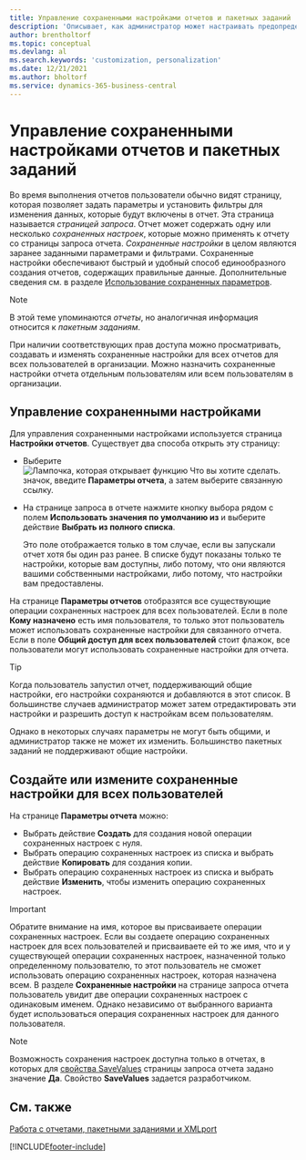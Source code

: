 ```yaml
---
title: Управление сохраненными настройками отчетов и пакетных заданий
description: 'Описывает, как администратор может настраивать предопределенные параметры и фильтры для отчета и делиться этими настройками с одним или всеми пользователями.'
author: brentholtorf
ms.topic: conceptual
ms.devlang: al
ms.search.keywords: 'customization, personalization'
ms.date: 12/21/2021
ms.author: bholtorf
ms.service: dynamics-365-business-central
---
```

# <a name="manage-saved-settings-for-reports-and-batch-jobs"></a>Управление сохраненными настройками отчетов и пакетных заданий

Во время выполнения отчетов пользователи обычно видят страницу, которая позволяет задать параметры и установить фильтры для изменения данных, которые будут включены в отчет. Эта страница называется *страницей запроса*. Отчет может содержать одну или несколько *сохраненных настроек*, которые можно применять к отчету со страницы запроса отчета. *Сохраненные настройки* в целом являются заранее заданными параметрами и фильтрами. Сохраненные настройки обеспечивают быстрый и удобный способ единообразного создания отчетов, содержащих правильные данные. Дополнительные сведения см. в разделе [Использование сохраненных параметров](ui-work-report.md#SavedSettings).

> [!NOTE]
> В этой теме упоминаются *отчеты*, но аналогичная информация относится к *пакетным заданиям*.

При наличии соответствующих прав доступа можно просматривать, создавать и изменять сохраненные настройки для всех отчетов для всех пользователей в организации. Можно назначить сохраненные настройки отчета отдельным пользователям или всем пользователям в организации.

## <a name="manage-saved-settings"></a>Управление сохраненными настройками

Для управления сохраненными настройками используется страница **Настройки отчетов**. Существует два способа открыть эту страницу:

- Выберите ![Лампочка, которая открывает функцию Что вы хотите сделать.](media/ui-search/search_small.png "Что вы хотите сделать") значок, введите **Параметры отчета**, а затем выберите связанную ссылку.
- На странице запроса в отчете нажмите кнопку выбора рядом с полем **Использовать значения по умолчанию из** и выберите действие **Выбрать из полного списка**.

    Это поле отображается только в том случае, если вы запускали отчет хотя бы один раз ранее. В списке будут показаны только те настройки, которые вам доступны, либо потому, что они являются вашими собственными настройками, либо потому, что настройки вам предоставлены.

На странице **Параметры отчетов** отобразятся все существующие операции сохраненных настроек для всех пользователей. Если в поле **Кому назначено** есть имя пользователя, то только этот пользователь может использовать сохраненные настройки для связанного отчета. Если в поле **Общий доступ для всех пользователей** стоит флажок, все пользователи могут использовать сохраненные настройки для отчета.  

> [!TIP]
> Когда пользователь запустил отчет, поддерживающий общие настройки, его настройки сохраняются и добавляются в этот список. В большинстве случаев администратор может затем отредактировать эти настройки и разрешить доступ к настройкам всем пользователям.
>
> Однако в некоторых случаях параметры не могут быть общими, и администратор также не может их изменить. Большинство пакетных заданий не поддерживают общие настройки.  

## <a name="create-or-modify-saved-settings-for-all-users"></a>Создайте или измените сохраненные настройки для всех пользователей

На странице **Параметры отчета** можно:

- Выбрать действие **Создать** для создания новой операции сохраненных настроек с нуля.
- Выбрать операцию сохраненных настроек из списка и выбрать действие **Копировать** для создания копии.
- Выбрать операцию сохраненных настроек из списка и выбрать действие **Изменить**, чтобы изменить операцию сохраненных настроек.

> [!Important]
> Обратите внимание на имя, которое вы присваиваете операции сохраненных настроек. Если вы создаете операцию сохраненных настроек для всех пользователей и присваиваете ей то же имя, что и у существующей операции сохраненных настроек, назначенной только определенному пользователю, то этот пользователь не сможет использовать операцию сохраненных настроек, которая назначена всем.  В разделе **Сохраненные настройки** на странице запроса отчета пользователь увидит две операции сохраненных настроек с одинаковым именем. Однако независимо от выбранного варианта будет использоваться операция сохраненных настроек для данного пользователя.

> [!NOTE]
> Возможность сохранения настроек доступна только в отчетах, в которых для [свойства SaveValues](/dynamics365/business-central/dev-itpro/developer/properties/devenv-savevalues-property) страницы запроса отчета задано значение **Да**. Свойство **SaveValues** задается разработчиком.  

## <a name="see-also"></a>См. также

[Работа с отчетами, пакетными заданиями и XMLport](ui-work-report.md)  


[!INCLUDE[footer-include](includes/footer-banner.md)]
